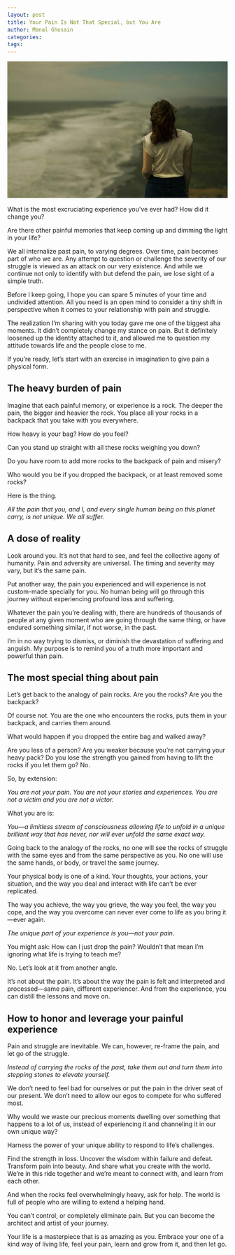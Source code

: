 ```yaml
---
layout: post
title: Your Pain Is Not That Special, but You Are
author: Manal Ghosain
categories:
tags:
---
```


![You’re not alone](/images/not-alone.jpg)

What is the most excruciating experience you've ever had? How did it change you?

Are there other painful memories that keep coming up and dimming the light in your life?

We all internalize past pain, to varying degrees. Over time, pain becomes part of who we are. Any attempt to question or challenge the severity of our struggle is viewed as an attack on our very existence. And while we continue not only to identify with but defend the pain, we lose sight of a simple truth.

Before I keep going, I hope you can spare 5 minutes of your time and undivided attention. All you need is an open mind to consider a tiny shift in perspective when it comes to your relationship with pain and struggle.

The realization I’m sharing with you today gave me one of the biggest aha moments. It didn’t completely change my stance on pain. But it definitely loosened up the identity attached to it, and allowed me to question my attitude towards life and the people close to me.

If you’re ready, let’s start with an exercise in imagination to give pain a physical form.

## The heavy burden of pain

Imagine that each painful memory, or experience is a rock. The deeper the pain, the bigger and heavier the rock. You place all your rocks in a backpack that you take with you everywhere. 

How heavy is your bag? How do you feel?

Can you stand up straight with all these rocks weighing you down?

Do you have room to add more rocks to the backpack of pain and misery?

Who would you be if you dropped the backpack, or at least removed some rocks? 

Here is the thing.

*All the pain that you, and I, and every single human being on this planet carry, is not unique. We all suffer.*

## A dose of reality

Look around you. It’s not that hard to see, and feel the collective agony of humanity. Pain and adversity are universal. The timing and severity may vary, but it’s the same pain. 

Put another way, the pain you experienced and will experience is not custom-made specially for you. No human being will go through this journey without experiencing profound loss and suffering.

Whatever the pain you’re dealing with, there are hundreds of thousands of people at any given moment who are going through the same thing, or have endured something similar, if not worse, in the past.

I’m in no way trying to dismiss, or diminish the devastation of suffering and anguish. My purpose is to remind you of a truth more important and powerful than pain.

## The most special thing about pain

Let’s get back to the analogy of pain rocks. Are you the rocks? Are you the backpack? 

Of course not. You are the one who encounters the rocks, puts them in your backpack, and carries them around. 

What would happen if you dropped the entire bag and walked away?

Are you less of a person? Are you weaker because you’re not carrying your heavy pack? Do you lose the strength you gained from having to lift the rocks if you let them go? No. 

So, by extension:

*You are not your pain. You are not your stories and experiences. You are not a victim and you are not a victor.*

What you are is:

*You—a limitless stream of consciousness allowing life to unfold in a unique brilliant way that has never, nor will ever unfold the same exact way.*

Going back to the analogy of the rocks, no one will see the rocks of struggle with the same eyes and from the same perspective as you. No one will use the same hands, or body, or travel the same journey.

Your physical body is one of a kind. Your thoughts, your actions, your situation, and the way you deal and interact with life can’t be ever replicated. 

The way you achieve, the way you grieve, the way you feel, the way you cope, and the way you overcome can never ever come to life as you bring it—ever again.

*The unique part of your experience is you—not your pain.*

You might ask: How can I just drop the pain? Wouldn’t that mean I’m ignoring what life is trying to teach me? 

No. Let’s look at it from another angle.

It’s not about the pain. It’s about the way the pain is felt and interpreted and processed—same pain, different experiencer. And from the experience, you can distill the lessons and move on.

## How to honor and leverage your painful experience

Pain and struggle are inevitable. We can, however, re-frame the pain, and let go of the struggle.

*Instead of carrying the rocks of the past, take them out and turn them into stepping stones to elevate yourself.*

We don’t need to feel bad for ourselves or put the pain in the driver seat of our present. We don’t need to allow our egos to compete for who suffered most. 

Why would we waste our precious moments dwelling over something that happens to a lot of us, instead of experiencing it and channeling it in our own unique way?

Harness the power of your unique ability to respond to life’s challenges. 

Find the strength in loss. Uncover the wisdom within failure and defeat. Transform pain into beauty. And share what you create with the world. We’re in this ride together and we’re meant to connect with, and learn from each other.

And when the rocks feel overwhelmingly heavy, ask for help. The world is full of people who are willing to extend a helping hand.

You can’t control, or completely eliminate pain. But you can become the architect and artist of your journey. 

Your life is a masterpiece that is as amazing as you. Embrace your one of a kind way of living life, feel your pain, learn and grow from it, and then let go.

